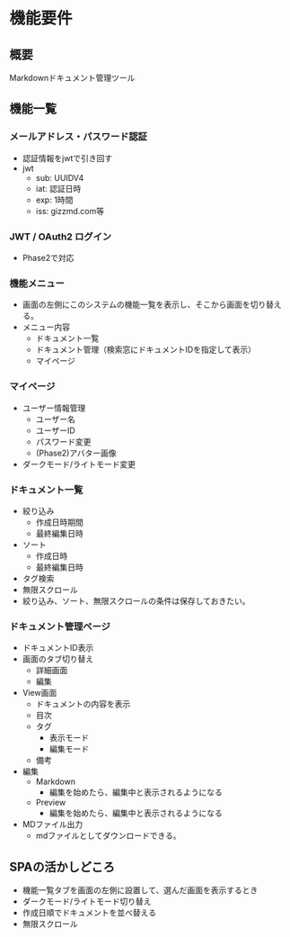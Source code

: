 # 機能要件

## 概要
Markdownドキュメント管理ツール

## 機能一覧

### メールアドレス・パスワード認証
- 認証情報をjwtで引き回す
- jwt
    - sub: UUIDV4
    - iat: 認証日時
    - exp: 1時間
    - iss: gizzmd.com等

### JWT / OAuth2 ログイン
- Phase2で対応

### 機能メニュー
- 画面の左側にこのシステムの機能一覧を表示し、そこから画面を切り替える。
- メニュー内容
    - ドキュメント一覧
    - ドキュメント管理（検索窓にドキュメントIDを指定して表示）
    - マイページ

### マイページ
- ユーザー情報管理
    - ユーザー名
    - ユーザーID
    - パスワード変更
    - (Phase2)アバター画像
- ダークモード/ライトモード変更

### ドキュメント一覧
- 絞り込み
    - 作成日時期間
    - 最終編集日時
- ソート
    - 作成日時
    - 最終編集日時
- タグ検索
- 無限スクロール
- 絞り込み、ソート、無限スクロールの条件は保存しておきたい。

### ドキュメント管理ページ
- ドキュメントID表示
- 画面のタブ切り替え
    - 詳細画面
    - 編集
- View画面
    - ドキュメントの内容を表示
    - 目次
    - タグ
        - 表示モード
        - 編集モード
    - 備考
- 編集
    - Markdown
        - 編集を始めたら、編集中と表示されるようになる
    - Preview
        - 編集を始めたら、編集中と表示されるようになる
- MDファイル出力
    - mdファイルとしてダウンロードできる。

## SPAの活かしどころ
- 機能一覧タブを画面の左側に設置して、選んだ画面を表示するとき
- ダークモード/ライトモード切り替え
- 作成日順でドキュメントを並べ替える
- 無限スクロール
